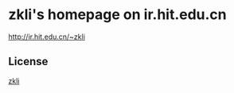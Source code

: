 # zkli's homepage on ir.hit.edu.cn

http://ir.hit.edu.cn/~zkli

## License

[zkli](http://ir.hit.edu.cn/~zkli/)
